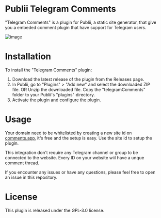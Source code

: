 # Publii Telegram Comments
 "Telegram Comments" is a plugin for Publii, a static site generator, that give you a embeded comment plugin that have support for Telegram users.

![image](https://github.com/patricktobias86/publii-telegram-comments/assets/21059973/29ba7e4a-b0b3-4d34-8bf8-eaeb9c8c82c3)

# Installation
To install the "Telegram Comments" plugin:
1. Download the latest release of the plugin from the Releases page.
2. In Publii, go to "Plugins" > "Add new" and select the downloaded ZIP file. OR Unzip the downloaded file. Copy the "telegramComments" folder to your Publii's "plugins" directory.
3. Activate the plugin and configure the plugin.

# Usage
Your domain need to be whitelisted by creating a new site id on [comments.app](https://comments.app), it's free and the setup is easy. Use the site id to setup the plugin.

This integration don't require any Telegram channel or group to be connected to the website. Every ID on your website wiil have a unque comment thread.

If you encounter any issues or have any questions, please feel free to open an issue in this repository.

# License
This plugin is released under the GPL-3.0 license.
